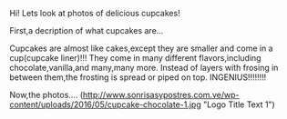 Hi!  Lets look at photos of delicious cupcakes!

First,a decription of what cupcakes are...

Cupcakes are almost like cakes,except they are smaller and come in a cup(cupcake liner)!!!
They come in many different flavors,including chocolate,vanilla,and many,many more.
Instead of layers with frosing in between them,the frosting is spread or piped on top.
INGENIUS!!!!!!!!

Now,the photos....
(http://www.sonrisasypostres.com.ve/wp-content/uploads/2016/05/cupcake-chocolate-1.jpg "Logo Title Text 1")

